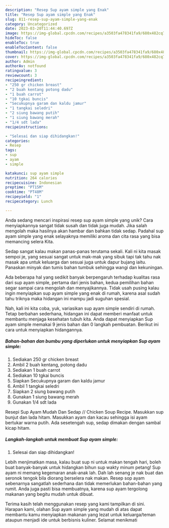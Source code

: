 ```yaml
---
description: "Resep Sup ayam simple yang Enak"
title: "Resep Sup ayam simple yang Enak"
slug: 811-resep-sup-ayam-simple-yang-enak
category: Uncategorized
date: 2023-03-20T11:44:40.697Z
image: https://img-global.cpcdn.com/recipes/a3503fa478341fa9/680x482cq70/sup-ayam-simple-foto-resep-utama.jpg
hideToc: false
enableToc: true
enableTocContent: false
thumbnail: https://img-global.cpcdn.com/recipes/a3503fa478341fa9/680x482cq70/sup-ayam-simple-foto-resep-utama.jpg
cover: https://img-global.cpcdn.com/recipes/a3503fa478341fa9/680x482cq70/sup-ayam-simple-foto-resep-utama.jpg
author: Admin
authorAv: notfound
ratingvalue: 3
reviewcount: 3
recipeingredient:
- "250 gr chicken breast"
- "2 buah kentang potong dadu"
- "1 buah carrot"
- "10 tgkai buncis"
- "Secukupnya garam dan kaldu jamur"
- "1 tangkai seledri"
- "2 siung bawang putih"
- "1 siung bawang merah"
- "1/4 sdt lada"
recipeinstructions:

- "Selesai dan siap dihidangkan!"
categories:
- Resep
tags:
- sup
- ayam
- simple

katakunci: sup ayam simple 
nutrition: 264 calories
recipecuisine: Indonesian
preptime: "PT15M"
cooktime: "PT48M"
recipeyield: "1"
recipecategory: Lunch

---
```





Anda sedang mencari inspirasi resep sup ayam simple yang unik? Cara menyiapkannya sangat tidak susah dan tidak juga mudah. Jika salah mengolah maka hasilnya akan hambar dan bahkan tidak sedap. Padahal sup ayam simple yang enak selayaknya memiliki aroma dan cita rasa yang bisa memancing selera Kita.





Sedap sangat kalau makan panas-panas terutama sekali. Kali ni kita masak sempoi je, yang sesuai sangat untuk mak-mak yang sibuk tapi tak tahu nak masak apa untuk keluarga dan sesuai juga untuk dapur bujang iaitu. Panaskan minyak dan tumis bahan tumbuk sehingga wangi dan kekuningan.

Ada beberapa hal yang sedikit banyak berpengaruh terhadap kualitas rasa dari sup ayam simple, pertama dari jenis bahan, kedua pemilihan bahan segar sampai cara mengolah dan menyajikannya. Tidak usah pusing kalau ingin menyiapkan sup ayam simple yang enak di rumah, karena asal sudah tahu triknya maka hidangan ini mampu jadi suguhan spesial.






Nah, kali ini kita coba, yuk, variasikan sup ayam simple sendiri di rumah. Tetap berbahan sederhana, hidangan ini dapat memberi manfaat untuk membantu menjaga kesehatan tubuh kita. Anda dapat menyiapkan Sup ayam simple memakai 9 jenis bahan dan 0 langkah pembuatan. Berikut ini cara untuk menyiapkan hidangannya.

<!--inarticleads1-->

##### Bahan-bahan dan bumbu yang diperlukan untuk menyiapkan Sup ayam simple:

1. Sediakan 250 gr chicken breast
1. Ambil 2 buah kentang, potong dadu
1. Sediakan 1 buah carrot
1. Sediakan 10 tgkai buncis
1. Siapkan Secukupnya garam dan kaldu jamur
1. Ambil 1 tangkai seledri
1. Siapkan 2 siung bawang putih
1. Gunakan 1 siung bawang merah
1. Gunakan 1/4 sdt lada


Resepi Sup Ayam Mudah Dan Sedap // Chicken Soup Recipe. Masukkan sup bunjut dan lada hitam. Masukkan ayam dan kacau sehingga isi ayam bertukar warna putih. Ada sesetengah sup, sedap dimakan dengan sambal kicap hitam. 

<!--inarticleads2-->

##### Langkah-langkah untuk membuat Sup ayam simple:


1. Selesai dan siap dihidangkan!

Lebih menjimatkan masa, kalau buat sup ni untuk makan tengah hari, boleh buat banyak-banyak untuk hidangkan bihun sup wakty minum petang! Sup ayam ni memang kegemaran anak-anak lah. Dah lah senang je nak buat dan seronok tengok bila diorang berselera nak makan. Resep sop ayam sebenarnya sangatlah sederhana dan tidak memerlukan bahan-bahan yang rumit. Anda juga pasti bisa membuatnya, karena sup ayam tergolong makanan yang begitu mudah untuk dibuat. 

Terima kasih telah menggunakan resep yang kami tampilkan di sini. Harapan kami, olahan Sup ayam simple yang mudah di atas dapat membantu kamu menyiapkan makanan yang lezat untuk keluarga/teman ataupun menjadi ide untuk berbisnis kuliner. Selamat menikmati
